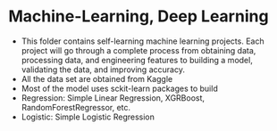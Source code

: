 # Machine-Learning, Deep Learning
- This folder contains self-learning machine learning projects. Each project will go through a complete process from obtaining data, processing data, and engineering features to building a model, validating the data, and improving accuracy. 
- All the data set are obtained from Kaggle
- Most of the model uses sckit-learn packages to build
- Regression: Simple Linear Regression, XGRBoost, RandomForestRegressor, etc.
- Logistic: Simple Logistic Regression
